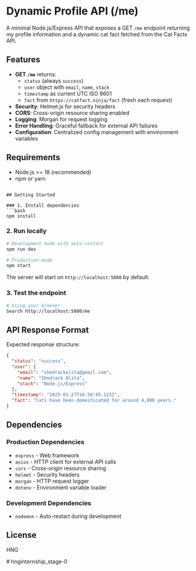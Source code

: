 # Dynamic Profile API (/me)

A minimal Node.js/Express API that exposes a GET `/me` endpoint returning my profile information and a dynamic cat fact fetched from the Cat Facts API.

## Features
- **GET `/me`** returns:
  - `status` (always `success`)
  - `user` object with `email`, `name`, `stack`
  - `timestamp` as current UTC ISO 8601
  - `fact` from `https://catfact.ninja/fact` (fresh each request)
- **Security**: Helmet.js for security headers
- **CORS**: Cross-origin resource sharing enabled
- **Logging**: Morgan for request logging
- **Error Handling**: Graceful fallback for external API failures
- **Configuration**: Centralized config management with environment variables

## Requirements
- Node.js >= 18 (recommended)
- npm or yarn
```

## Getting Started

### 1. Install dependencies
```bash
npm install
```

### 2. Run locally
```bash
# Development mode with auto-restart
npm run dev

# Production mode
npm start
```
The server will start on `http://localhost:5000` by default.

### 3. Test the endpoint
```bash
# Using your browser
Search http://localhost:5000/me

```

## API Response Format

Expected response structure:
```json
{
  "status": "success",
  "user": {
    "email": "shedrackalita@gmail.com",
    "name": "Shedrack Alita",
    "stack": "Node.js/Express"
  },
  "timestamp": "2025-01-27T10:30:45.123Z",
  "fact": "Cats have been domesticated for around 4,000 years."
}
```
## Dependencies

### Production Dependencies
- `express` - Web framework
- `axios` - HTTP client for external API calls
- `cors` - Cross-origin resource sharing
- `helmet` - Security headers
- `morgan` - HTTP request logger
- `dotenv` - Environment variable loader

### Development Dependencies
- `nodemon` - Auto-restart during development

## License
HNG

#   h n g i n t e r n s h i p _ s t a g e - 0 
 
 
